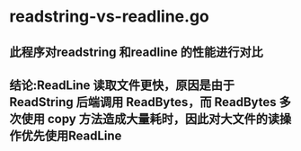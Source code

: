 # readstring-vs-readline.go 
## 此程序对readstring 和readline 的性能进行对比
## 结论:ReadLine 读取文件更快，原因是由于 ReadString 后端调用 ReadBytes，而 ReadBytes 多次使用 copy 方法造成大量耗时，因此对大文件的读操作优先使用ReadLine
